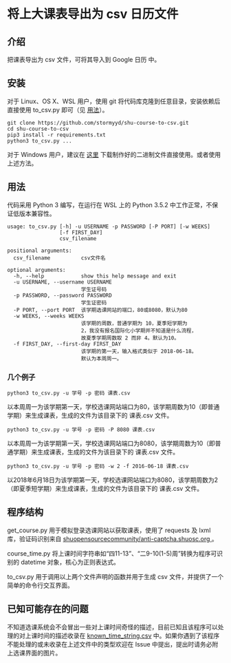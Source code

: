 # 将上大课表导出为 csv 日历文件

## 介绍

把课表导出为 csv 文件，可将其导入到 Google 日历 中。

## 安装

对于 Linux、OS X、WSL 用户，使用 git 将代码库克隆到任意目录，安装依赖后直接使用 to_csv.py 即可（见 [用法](#用法)）。

```
git clone https://github.com/stormyyd/shu-course-to-csv.git
cd shu-course-to-csv
pip3 install -r requirements.txt
python3 to_csv.py ...
```

对于 Windows 用户，建议在 [这里](https://github.com/stormyyd/shu-course-to-csv/releases) 下载制作好的二进制文件直接使用。或者使用上述方法。

## 用法

代码采用 Python 3 编写，在运行在 WSL 上的 Python 3.5.2 中工作正常，不保证低版本兼容性。

```
usage: to_csv.py [-h] -u USERNAME -p PASSWORD [-P PORT] [-w WEEKS]
                 [-f FIRST_DAY]
                 csv_filename

positional arguments:
  csv_filename          csv文件名

optional arguments:
  -h, --help            show this help message and exit
  -u USERNAME, --username USERNAME
                        学生证号码
  -p PASSWORD, --password PASSWORD
                        学生证密码
  -P PORT, --port PORT  该学期选课网站的端口，80或8080，默认为80
  -w WEEKS, --weeks WEEKS
                        该学期的周数，普通学期为 10，夏季短学期为
                        2，我没有报名国际化小学期并不知道是什么流程，
                        故夏季学期周数取 2 而非 4。默认为10。
  -f FIRST_DAY, --first-day FIRST_DAY
                        该学期的第一天，输入格式类似于 2018-06-18。
                        默认为本周周一。
```

### 几个例子

    python3 to_csv.py -u 学号 -p 密码 课表.csv

以本周周一为该学期第一天，学校选课网站端口为80，该学期周数为10（即普通学期）来生成课表，生成的文件为该目录下的 课表.csv 文件。

    python3 to_csv.py -u 学号 -p 密码 -P 8080 课表.csv

以本周周一为该学期第一天，学校选课网站端口为8080，该学期周数为10（即普通学期）来生成课表，生成的文件为该目录下的 课表.csv 文件。

    python3 to_csv.py -u 学号 -p 密码 -w 2 -f 2016-06-18 课表.csv

以2018年6月18日为该学期第一天，学校选课网站端口为8080，该学期周数为2（即夏季短学期）来生成课表，生成的文件为该目录下的 课表.csv 文件。

## 程序结构

get_course.py 用于模拟登录选课网站以获取课表，使用了 requests 及 lxml 库，验证码识别来自 [shuopensourcecommunity/anti-captcha.shuosc.org
](https://github.com/shuopensourcecommunity/anti-captcha.shuosc.org)。

course_time.py 将上课时间字符串如“四11-13”、“二9-10(1-5)周”转换为程序可识别的 datetime 对象，核心为正则表达式。

to_csv.py 用于调用以上两个文件声明的函数并用于生成 csv 文件，并提供了一个简单的命令行交互界面。

## 已知可能存在的问题

不知道选课系统会不会冒出一些对上课时间奇怪的描述，目前已知且该程序可以处理的对上课时间的描述收录在 [known_time_string.csv](https://github.com/stormyyd/shu-course-to-csv/blob/master/known_time_string.csv) 中。如果你遇到了该程序不能处理的或未收录在上述文件中的类型欢迎在 Issue 中提出，提出时请务必附上选课界面的图片。
